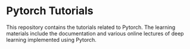 Pytorch Tutorials
===
This repository contains the tutorials related to Pytorch. The learning materials include the documentation and various online lectures of deep learning implemented using Pytorch.
